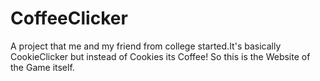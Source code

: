 # CoffeeClicker
A project that me and my friend from college started.It's basically CookieClicker but instead of Cookies its Coffee! So this is the Website of the Game itself.

